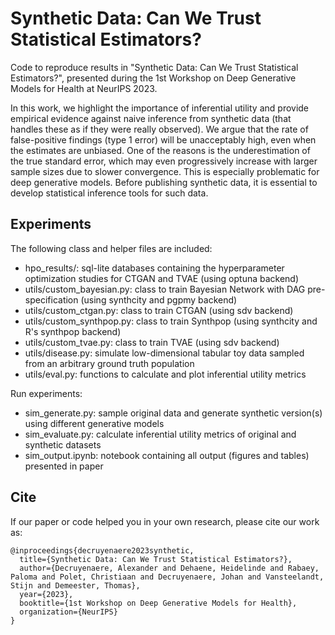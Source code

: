 # Synthetic Data: Can We Trust Statistical Estimators?
Code to reproduce results in "Synthetic Data: Can We Trust Statistical Estimators?", presented during the 1st Workshop on Deep Generative Models for Health at NeurIPS 2023.

In this work, we highlight the importance of inferential utility and provide empirical evidence against naive inference from synthetic data (that handles these as if they were really observed). We argue that the rate of false-positive findings (type 1 error) will be unacceptably high, even when the estimates are unbiased. One of the reasons is the underestimation of the true standard error, which may even progressively increase with larger sample sizes due to slower convergence. This is especially problematic for deep generative models. Before publishing synthetic data, it is essential to develop statistical inference tools for such data.

## Experiments
The following class and helper files are included: 
- hpo_results/: sql-lite databases containing the hyperparameter optimization studies for CTGAN and TVAE (using optuna backend) 
- utils/custom_bayesian.py: class to train Bayesian Network with DAG pre-specification (using synthcity and pgpmy backend)
- utils/custom_ctgan.py: class to train CTGAN (using sdv backend)
- utils/custom_synthpop.py: class to train Synthpop (using synthcity and R's synthpop backend)
- utils/custom_tvae.py: class to train TVAE (using sdv backend)
- utils/disease.py: simulate low-dimensional tabular toy data sampled from an arbitrary ground truth population
- utils/eval.py: functions to calculate and plot inferential utility metrics

Run experiments: 
- sim_generate.py: sample original data and generate synthetic version(s) using different generative models
- sim_evaluate.py: calculate inferential utility metrics of original and synthetic datasets
- sim_output.ipynb: notebook containing all output (figures and tables) presented in paper

## Cite
If our paper or code helped you in your own research, please cite our work as:

```
@inproceedings{decruyenaere2023synthetic,
  title={Synthetic Data: Can We Trust Statistical Estimators?},
  author={Decruyenaere, Alexander and Dehaene, Heidelinde and Rabaey, Paloma and Polet, Christiaan and Decruyenaere, Johan and Vansteelandt, Stijn and Demeester, Thomas},
  year={2023},
  booktitle={1st Workshop on Deep Generative Models for Health},
  organization={NeurIPS}
}
```
